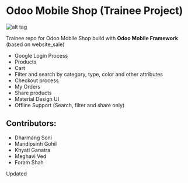 # Odoo Mobile Shop (Trainee Project)

![alt tag](https://raw.githubusercontent.com/dpr-odoo/trainee-om-shop/master/app/src/main/res/drawable-xxxhdpi/ic_launcher.png)

Trainee repo for Odoo Mobile Shop build with **Odoo Mobile Framework** (based on website_sale)

  - Google Login Process
  - Products
  - Cart
  - Filter and search by category, type, color and other attributes
  - Checkout process
  - My Orders
  - Share products
  - Material Design UI
  - Offline Support (Search, filter and share only)


Contributors:
-------------

  - Dharmang Soni
  - Mandipsinh Gohil
  - Khyati Ganatra
  - Meghavi Ved
  - Foram Shah

  Updated